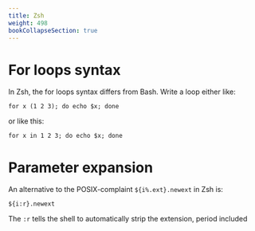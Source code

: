 ```yaml
---
title: Zsh
weight: 498
bookCollapseSection: true
---
```


# For loops syntax

In Zsh, the for loops syntax differs from Bash. Write a loop either like:

	for x (1 2 3); do echo $x; done

or like this:

	for x in 1 2 3; do echo $x; done

# Parameter expansion

An alternative to the POSIX-complaint `${i%.ext}.newext` in Zsh is:

	${i:r}.newext

The `:r` tells the shell to automatically strip the extension, period included
